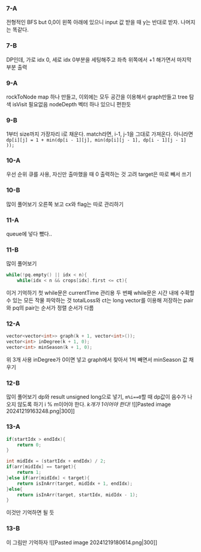 ### 7-A
전형적인 BFS
but 0,0이 왼쪽 아래에 있으니 input 값 받을 때 y는 반대로 받자. 나머지는 똑같다.
### 7-B
DP인데, 가로 idx 0, 세로 idx 0부분을 세팅해주고 좌측 위쪽에서 +1 해가면서 마지막 부분 출력
### 9-A
rockToNode map 하나 만들고, 이외에는 모두 공간을 이용해서 graph만들고 tree 탐색 isVisit 필요없음
nodeDepth 벡터 하나 있으니 편한듯
### 9-B
1부터 size까지 가장자리 i로 채운다.
match라면, i-1, j-1을 그대로 가져온다.
아니라면 `dp[i][j] = 1 + min(dp[i - 1][j], min(dp[i][j - 1], dp[i - 1][j - 1] ));`

### 10-A
우선 순위 큐를 사용, 자신만 출마했을 때 0 출력하는 것 고려
target은 따로 빼서 쓰기
### 10-B
많이 풀어보기
오른쪽 보고 cx와 flag는 따로 관리하기
### 11-A
queue에 넣다 뺐다..
### 11-B
많이 풀어보기
```cpp
while(!pq.empty() || idx < n){
	while(idx < n && crops[idx].first <= ct){
```
이거 기억하기 첫 while문은 currentTime 관리용 두 번째 while문은 시간 내에 수확할 수 있는 모든 작물 파악하는 것
totalLoss와 ct는 long
vector를 이용해 저장하는 pair와 pq의 pair는 순서가 정렬 순서가 다름
### 12-A
```cpp
vector<vector<int>> graph(k + 1, vector<int>());
vector<int> inDegree(k + 1, 0);
vector<int> minSeason(k + 1, 0);
```
위 3개 사용 inDegree가 0이면 넣고 graph에서 찾아서 1씩 빼면서 minSeason 값 채우기
### 12-B
많이 풀어보기
dp와 result unsigned long으로 넣기, `m%i==0`할 때 dp값이 음수가 나오지 않도록 하기
i % m이어야 한다.
*k개가 1이어야 한다!*
![[Pasted image 20241219163248.png|300]]
### 13-A
```cpp
if(startIdx > endIdx){
	return 0;
}

int midIdx = (startIdx + endIdx) / 2;
if(arr[midIdx] == target){
	return 1;
}else if(arr[midIdx] < target){
	return isInArr(target, midIdx + 1, endIdx);
}else{
	return isInArr(target, startIdx, midIdx - 1);
}
```
이것만 기억하면 될 듯
### 13-B
이 그림만 기억하자
![[Pasted image 20241219180614.png|300]]